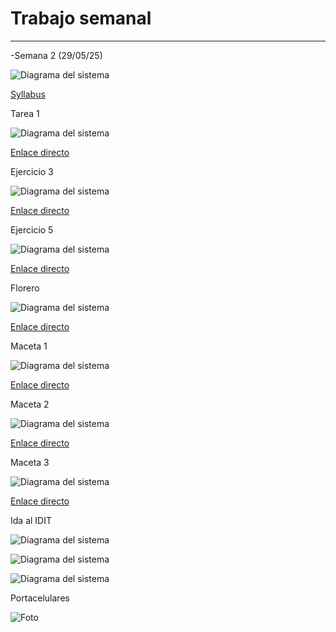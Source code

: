 # Trabajo semanal
---
-Semana 2 (29/05/25)


![Diagrama del sistema](recursos/imgs/Whtssyll.jpg)



[Syllabus][doc-ref]

[doc-ref]: https://github.com/user-attachments/files/22192666/ScanSyllabusProyectoIngenieria.pdf "Practica 1"

Tarea 1

![Diagrama del sistema](recursos/imgs/CapturaSldTarea1.png) 

[Enlace directo](https://iberopuebla-my.sharepoint.com/:u:/g/personal/203599_iberopuebla_mx/Eb8R9IEmgOlIoTJIxipH2QUBdf1OQik5LTwOIDPUnIOe_w?e=Bknjgt)

Ejercicio 3

![Diagrama del sistema](recursos/imgs/CapturaSldEj3.png) 

[Enlace directo](https://iberopuebla-my.sharepoint.com/:u:/g/personal/203599_iberopuebla_mx/EZqiuaQncBZAqdMaiTxne-sBO_lrMAziB6y18CshPJj4rg?e=t0laoq)

Ejercicio 5

![Diagrama del sistema](recursos/imgs/CapturaSldEj5.png) 

[Enlace directo](https://iberopuebla-my.sharepoint.com/:u:/g/personal/203599_iberopuebla_mx/EbFFcYND34pPuvw7OiX5H0YBzlhFvyqvbEXo9-txtcCt2g?e=iEIuX6)

Florero

![Diagrama del sistema](recursos/imgs/CapturaSldFlorero.png) 

[Enlace directo](https://iberopuebla-my.sharepoint.com/:u:/g/personal/203599_iberopuebla_mx/EZ1rLMzmvQpFmjqNYbOqnRgBzRmKy9k86GRMSvnz9RX0eA?e=BKbNcp)


Maceta 1

![Diagrama del sistema](recursos/imgs/CapturaSldMaceta1.png) 

[Enlace directo](https://iberopuebla-my.sharepoint.com/:u:/g/personal/203599_iberopuebla_mx/ERqRGA3o2o9IsSqqOnfIw7gBV0Ob4TD_jhZCrPU3JgEKGA?e=MjuNGp) 

Maceta 2

![Diagrama del sistema](recursos/imgs/CapturaSldMaceta2.png) 

[Enlace directo](https://iberopuebla-my.sharepoint.com/:u:/g/personal/203599_iberopuebla_mx/ESXg-GAfJgxEuvUuhufZMe4BfDe-Wp3OSsLXohviJ1W6AQ?e=CKRxE3)

Maceta 3

![Diagrama del sistema](recursos/imgs/CapturaSldMaceta3.png) 

[Enlace directo](https://iberopuebla-my.sharepoint.com/:u:/g/personal/203599_iberopuebla_mx/ES-6ij2070FLnzlO6EpYd8kBfsAaLL8qrRlJpNHIkPerxA?e=QBEB7B)

Ida al IDIT


![Diagrama del sistema](recursos/imgs/FotoIDIT1.jpeg) 

![Diagrama del sistema](recursos/imgs/FotoIDIT2.jpeg)

![Diagrama del sistema](recursos/imgs/FotoIDIT3.jpeg)

Portacelulares

![Foto](recursos/imgs/Portacelular.jpeg) 





